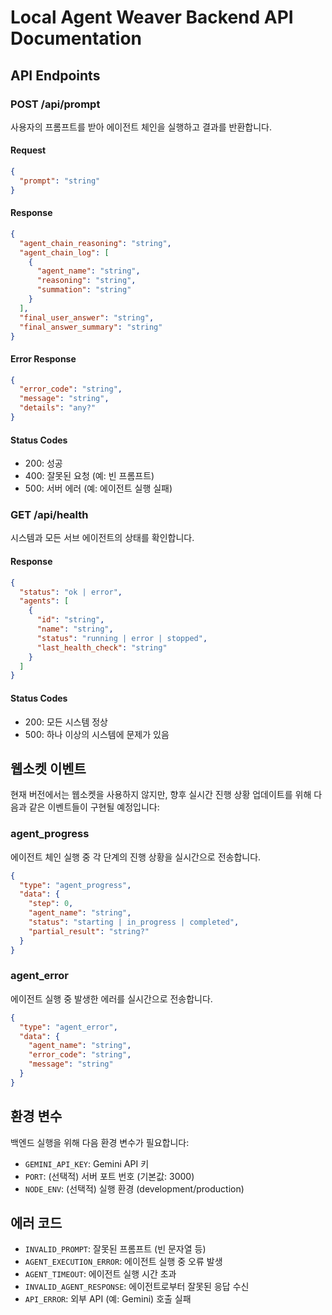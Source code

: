 # Local Agent Weaver Backend API Documentation

## API Endpoints

### POST /api/prompt
사용자의 프롬프트를 받아 에이전트 체인을 실행하고 결과를 반환합니다.

#### Request
```json
{
  "prompt": "string"
}
```

#### Response
```json
{
  "agent_chain_reasoning": "string",
  "agent_chain_log": [
    {
      "agent_name": "string",
      "reasoning": "string",
      "summation": "string"
    }
  ],
  "final_user_answer": "string",
  "final_answer_summary": "string"
}
```

#### Error Response
```json
{
  "error_code": "string",
  "message": "string",
  "details": "any?"
}
```

#### Status Codes
- 200: 성공
- 400: 잘못된 요청 (예: 빈 프롬프트)
- 500: 서버 에러 (예: 에이전트 실행 실패)

### GET /api/health
시스템과 모든 서브 에이전트의 상태를 확인합니다.

#### Response
```json
{
  "status": "ok | error",
  "agents": [
    {
      "id": "string",
      "name": "string",
      "status": "running | error | stopped",
      "last_health_check": "string"
    }
  ]
}
```

#### Status Codes
- 200: 모든 시스템 정상
- 500: 하나 이상의 시스템에 문제가 있음

## 웹소켓 이벤트

현재 버전에서는 웹소켓을 사용하지 않지만, 향후 실시간 진행 상황 업데이트를 위해 다음과 같은 이벤트들이 구현될 예정입니다:

### agent_progress
에이전트 체인 실행 중 각 단계의 진행 상황을 실시간으로 전송합니다.

```json
{
  "type": "agent_progress",
  "data": {
    "step": 0,
    "agent_name": "string",
    "status": "starting | in_progress | completed",
    "partial_result": "string?"
  }
}
```

### agent_error
에이전트 실행 중 발생한 에러를 실시간으로 전송합니다.

```json
{
  "type": "agent_error",
  "data": {
    "agent_name": "string",
    "error_code": "string",
    "message": "string"
  }
}
```

## 환경 변수

백엔드 실행을 위해 다음 환경 변수가 필요합니다:

- `GEMINI_API_KEY`: Gemini API 키
- `PORT`: (선택적) 서버 포트 번호 (기본값: 3000)
- `NODE_ENV`: (선택적) 실행 환경 (development/production)

## 에러 코드

- `INVALID_PROMPT`: 잘못된 프롬프트 (빈 문자열 등)
- `AGENT_EXECUTION_ERROR`: 에이전트 실행 중 오류 발생
- `AGENT_TIMEOUT`: 에이전트 실행 시간 초과
- `INVALID_AGENT_RESPONSE`: 에이전트로부터 잘못된 응답 수신
- `API_ERROR`: 외부 API (예: Gemini) 호출 실패
